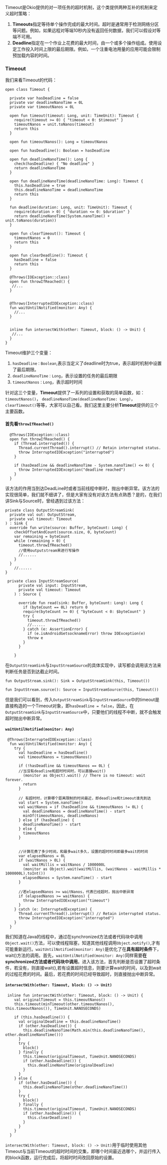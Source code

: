 Timeout是Okio提供的对一项任务的超时机制，这个类提供两种互补的机制来定义超时策略：
1. **Timeouts**指定等待单个操作完成的最大时间。超时是通常用于检测网络分区等问题。例如，如果远程对等端10秒内没有返回任何数据，我们可以假设对等端不可用。
2. **Deadline**指定在一个作业上花费的最大时间，由一个或多个操作组成。使用设定工作投入时间上限的最后期限。例如，一个注重电池用量的应用可能会限制预加载内容的时间。

### Timeout

我们来看Timeout的代码：

```
open class Timeout {

  private var hasDeadline = false
  private var deadlineNanoTime = 0L
  private var timeoutNanos = 0L

  open fun timeout(timeout: Long, unit: TimeUnit): Timeout {
    require(timeout >= 0) { "timeout < 0: $timeout" }
    timeoutNanos = unit.toNanos(timeout)
    return this
  }

  open fun timeoutNanos(): Long = timeoutNanos

  open fun hasDeadline(): Boolean = hasDeadline

  open fun deadlineNanoTime(): Long {
    check(hasDeadline) { "No deadline" }
    return deadlineNanoTime
  }

  open fun deadlineNanoTime(deadlineNanoTime: Long): Timeout {
    this.hasDeadline = true
    this.deadlineNanoTime = deadlineNanoTime
    return this
  }

  fun deadline(duration: Long, unit: TimeUnit): Timeout {
    require(duration > 0) { "duration <= 0: $duration" }
    return deadlineNanoTime(System.nanoTime() + unit.toNanos(duration))
  }

  open fun clearTimeout(): Timeout {
    timeoutNanos = 0
    return this
  }

  open fun clearDeadline(): Timeout {
    hasDeadline = false
    return this
  }

  @Throws(IOException::class)
  open fun throwIfReached() {
   //...
  }


  @Throws(InterruptedIOException::class)
  fun waitUntilNotified(monitor: Any) {
    //...
  }

  
  inline fun intersectWith(other: Timeout, block: () -> Unit) {
   //...
  }
}

```
Timeout维护三个变量：
1. `hasDeadline：Boolean`,表示当定义了deadline时为true，表示超时机制中设置了最后期限。
2. `deadlineNanoTime：Long`，表示设置的任务的最后期限
3. `timeoutNanos：Long`，表示超时时间

针对这三个变量，**Timeout**提供了一系列的设置和获取的简单函数，如：`timeoutNanos()`， `deadlineNanoTime(deadlineNanoTime: Long)`， `clearTimeout()`等等，大家可以自己看。我们这里主要分析**Timeout**提供的三个主要函数。

#### 首先看`throwIfReached()`


```
  @Throws(IOException::class)
  open fun throwIfReached() {
    if (Thread.interrupted()) {
      Thread.currentThread().interrupt() // Retain interrupted status.
      throw InterruptedIOException("interrupted")
    }

    if (hasDeadline && deadlineNanoTime - System.nanoTime() <= 0) {
      throw InterruptedIOException("deadline reached")
    }
  }
```

该方法的作用当到达DeadLine时或者当前线程中断时，抛出中断异常。该方法的实现很简单，我们就不细讲了，但是大家有没有对该方法有点熟悉？是的，在我们讲Sink与Source时，曾经遇到过该方法：


```
private class OutputStreamSink(
  private val out: OutputStream,
  private val timeout: Timeout
) : Sink {
  override fun write(source: Buffer, byteCount: Long) {
    checkOffsetAndCount(source.size, 0, byteCount)
    var remaining = byteCount
    while (remaining > 0) {
      timeout.throwIfReached()
      //使用outputstream来进行写操作
      //......
    }
  }
    //......
}

 private class InputStreamSource(
      private val input: InputStream,
      private val timeout: Timeout
    ) : Source {
    
      override fun read(sink: Buffer, byteCount: Long): Long {
        if (byteCount == 0L) return 0
        require(byteCount >= 0) { "byteCount < 0: $byteCount" }
        try {
          timeout.throwIfReached()
          //......
        } catch (e: AssertionError) {
          if (e.isAndroidGetsocknameError) throw IOException(e)
          throw e
        }
      }
  
    }

```

在`OutputStreamSink`与`InputStreamSource`的具体实现中，读写都会调用该方法来判断任务是否到达截止时间。



```
fun OutputStream.sink(): Sink = OutputStreamSink(this, Timeout())

fun InputStream.source(): Source = InputStreamSource(this, Timeout())
```

但是我们可以看到，传入`OutputStreamSink`与`InputStreamSource`中的timeout是直接构造的一个Timeout对象，即`hasDeadline = false`，因此，在`OutputStreamSink`与`InputStreamSource`中，只要他们的线程不中断，就不会触发超时抛出中断异常。

#### `waitUntilNotified(monitor: Any)`

```
 @Throws(InterruptedIOException::class)
  fun waitUntilNotified(monitor: Any) {
    try {
      val hasDeadline = hasDeadline()
      val timeoutNanos = timeoutNanos()
    
      if (!hasDeadline && timeoutNanos == 0L) {
      //当没有deadline和超时时间时，可以直接wait()
        (monitor as Object).wait() // There is no timeout: wait forever.
        return
      }

      // 有超时时，计算哪个距离限制的时间最近，即deadline和timeout谁先到达
      val start = System.nanoTime()
      val waitNanos = if (hasDeadline && timeoutNanos != 0L) {
        val deadlineNanos = deadlineNanoTime() - start
        minOf(timeoutNanos, deadlineNanos)
      } else if (hasDeadline) {
        deadlineNanoTime() - start
      } else {
        timeoutNanos
      }
      

      //计算花费了多少时间，和最多wait多久，设置的超时时间即最多wait的时间
      var elapsedNanos = 0L
      if (waitNanos > 0L) {
        val waitMillis = waitNanos / 1000000L
        (monitor as Object).wait(waitMillis, (waitNanos - waitMillis * 1000000L).toInt())
        elapsedNanos = System.nanoTime() - start
      }

      //若elapsedNanos >= waitNanos，代表已经超时，抛出中断异常
      if (elapsedNanos >= waitNanos) {
        throw InterruptedIOException("timeout")
      }
    } catch (e: InterruptedException) {
      Thread.currentThread().interrupt() // Retain interrupted status.
      throw InterruptedIOException("interrupted")
    }
  }

```

我们知道在Java的线程中，通过在synchronized方法或者代码块中调用`Object.wait()`方法，可以使线程阻塞，知道其他线程调用`Object.notify()`,才有可能重新运行。`waitUntilNotified(monitor: Any)`是优化了在**具有超时条件**下，wait()方法的调用。首先，`waitUntilNotified(monitor: Any)`同样需要**在synchronized方法或者代码块中调用**。进入该方法，首先判断是否设置了超时条件，若没有，则直接wait(),若有设置超时信息，则要计算wait的时间，以及到wait的过程花费的时间。最后，若花费的时间已经导致超时，则直接抛出中断异常。


#### `intersectWith(other: Timeout, block: () -> Unit)`
```
 inline fun intersectWith(other: Timeout, block: () -> Unit) {
    val originalTimeout = this.timeoutNanos()
    this.timeout(minTimeout(other.timeoutNanos(), this.timeoutNanos()), TimeUnit.NANOSECONDS)

    if (this.hasDeadline()) {
      val originalDeadline = this.deadlineNanoTime()
      if (other.hasDeadline()) {
        this.deadlineNanoTime(Math.min(this.deadlineNanoTime(), other.deadlineNanoTime()))
      }
      try {
        block()
      } finally {
        this.timeout(originalTimeout, TimeUnit.NANOSECONDS)
        if (other.hasDeadline()) {
          this.deadlineNanoTime(originalDeadline)
        }
      }
    } else {
      if (other.hasDeadline()) {
        this.deadlineNanoTime(other.deadlineNanoTime())
      }
      try {
        block()
      } finally {
        this.timeout(originalTimeout, TimeUnit.NANOSECONDS)
        if (other.hasDeadline()) {
          this.clearDeadline()
        }
      }
    }
  }

```
`intersectWith(other: Timeout, block: () -> Unit)`用于临时使用其他Timeout与当前Timeout的超时时间的交集，即哪个时间最近选哪个，并运行传入的block函数，运行完成后，将超时时间改回原始的设置。

